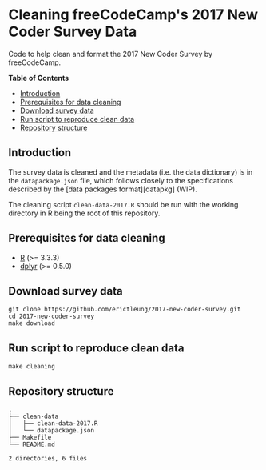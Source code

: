# Cleaning freeCodeCamp's 2017 New Coder Survey Data

Code to help clean and format the 2017 New Coder Survey by freeCodeCamp.

**Table of Contents**

- [Introduction](#introduction)
- [Prerequisites for data cleaning](#prerequisites-for-data-cleaning)
- [Download survey data](#download-survey-data)
- [Run script to reproduce clean data](#run-script-to-reproduce-clean-data)
- [Repository structure](#repository-structure)

## Introduction

The survey data is cleaned and the metadata (i.e. the data dictionary) is in
the `datapackage.json` file, which follows closely to the specifications
described by the [data packages format][datapkg] (WIP).

The cleaning script `clean-data-2017.R` should be run with the working
directory in R being the root of this repository.

## Prerequisites for data cleaning

- [R][r] (>= 3.3.3)
- [dplyr][dplyr] (>= 0.5.0)

[r]: https://www.r-project.org/
[dplyr]: https://cran.r-project.org/package=dplyr

## Download survey data

```
git clone https://github.com/erictleung/2017-new-coder-survey.git
cd 2017-new-coder-survey
make download
```

## Run script to reproduce clean data

```
make cleaning
```

## Repository structure

```
.
├── clean-data
│   ├── clean-data-2017.R
│   └── datapackage.json
├── Makefile
└── README.md

2 directories, 6 files
```
